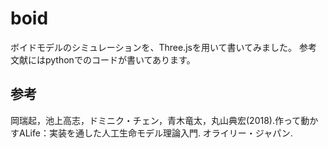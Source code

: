 # boid

ボイドモデルのシミュレーションを、Three.jsを用いて書いてみました。
参考文献にはpythonでのコードが書いてあります。

## 参考
岡瑞起，池上高志，ドミニク・チェン，青木竜太，丸山典宏(2018).作って動かすALife：実装を通した人工生命モデル理論入門. オライリー・ジャパン.
